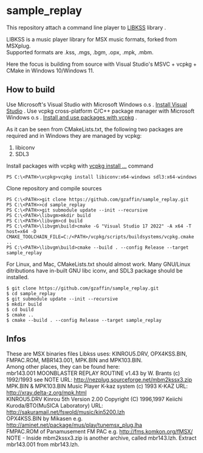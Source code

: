 # sample_replay
This repository attach a command line player to [LIBKSS](https://github.com/digital-sound-antiques/libkss.git) library .  

LIBKSS is a music player library for MSX music formats, forked from MSXplug.  
Supported formats are .kss, .mgs, .bgm, .opx, .mpk, .mbm.  

Here the focus is building from source with Visual Studio's MSVC + vcpkg + CMake in Windows 10/Windows 11.  

## How to build
Use Microsoft's Visual Studio with Microsoft Windows o.s . [Install Visual Studio](https://learn.microsoft.com/en-us/visualstudio/install/install-visual-studio?view=vs-2022) .
Use vcpkg cross-platform C/C++ package manager with Microsoft Windows o.s . [Install and use packages with vcpkg](https://learn.microsoft.com/en-us/vcpkg/commands/install) .

As it can be seen from CMakeLists.txt, the following two packages are required and in Windows they are managed by vcpkg:  
1. libiconv  
2. SDL3  

Install packages with vcpkg with [vcpkg install <package>...](https://learn.microsoft.com/en-us/vcpkg/commands/install) command  
```
PS C:\<PATH>\vcpkg>vcpkg install libiconv:x64-windows sdl3:x64-windows
```
Clone repository and compile sources  
```
PS C:\<PATH>>git clone https://github.com/gzaffin/sample_replay.git
PS C:\<PATH>>cd sample_replay
PS C:\<PATH>>git submodule update --init --recursive
PS C:\<PATH>\libvgm>mkdir build
PS C:\<PATH>\libvgm>cd build
PS C:\<PATH>\libvgm\build>cmake -G "Visual Studio 17 2022" -A x64 -T host=x64 -D CMAKE_TOOLCHAIN_FILE=C:/<PATH>/vcpkg/scripts/buildsystems/vcpkg.cmake ..
PS C:\<PATH>\libvgm\build>cmake --build . --config Release --target sample_replay
```

For Linux, and Mac, CMakeLists.txt should almost work. Many GNU/Linux ditributions have in-built GNU libc iconv, and SDL3 package should be installed.
```
$ git clone https://github.com/gzaffin/sample_replay.git
$ cd sample_replay
$ git submodule update --init --recursive
$ mkdir build
$ cd build
$ cmake ..
$ cmake --build . --config Release --target sample_replay
```

## Infos
These are MSX binaries files Libkss uses: KINROU5.DRV, OPX4KSS.BIN, FMPAC.ROM, MBR143.001, MPK.BIN and MPK103.BIN.  
Among other places, they can be found here:  
 mbr143.001 MOONBLASTER REPLAY ROUTINE v1.43 by W. Brants (c) 1992/1993 see NOTE URL: http://nezplug.sourceforge.net/mbm2kssx3.zip  
 MPK.BIN & MPK103.BIN Music Player K-kaz system (c) 1993 K-KAZ URL: http://xray.delta-z.org/mpk.html  
 KINROU5.DRV Kinrou 5th Version 2.00 Copyright (C) 1996,1997 Keiichi Kuroda/BTO(MuSICA Laboratory) URL: http://sakuramail.net/fswold/music/kin5200.lzh  
 OPX4KSS.BIN by Mikasen e.g. http://aminet.net/package/mus/play/tunemsx_plug.lha  
 FMPAC.ROM of Panamusement FM PAC e.g. http://fms.komkon.org/fMSX/  
NOTE - Inside mbm2kssx3.zip is another archive, called mbr143.lzh. Extract mbr143.001 from mbr143.lzh.  

